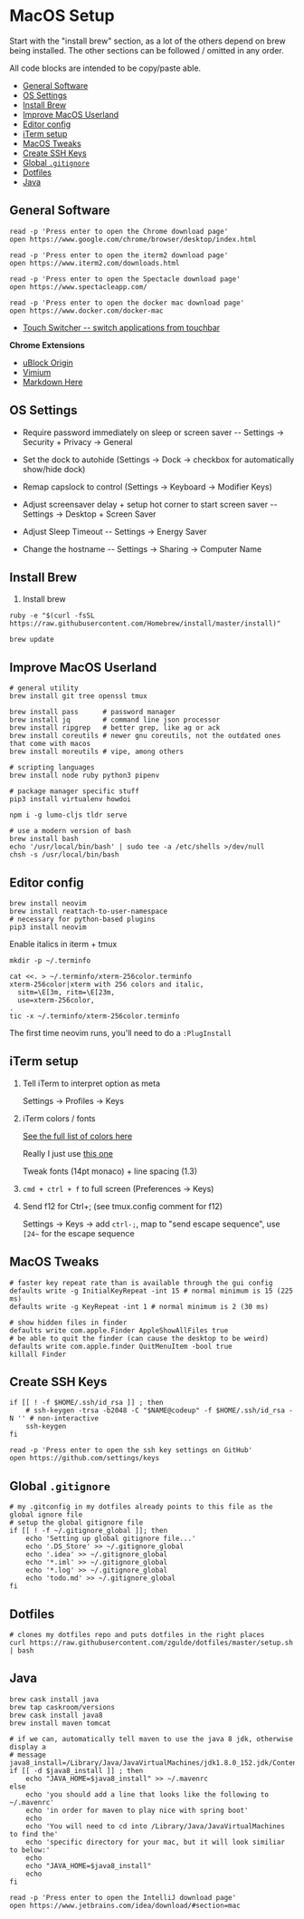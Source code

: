 # MacOS Setup

Start with the "install brew" section, as a lot of the others depend on brew
being installed. The other sections can be followed / omitted in any order.

All code blocks are intended to be copy/paste able.

* [General Software](#general-software)
* [OS Settings](#os-settings)
* [Install Brew](#install-brew)
* [Improve MacOS Userland](#improve-macos-userland)
* [Editor config](#editor-config)
* [iTerm setup](#iterm-setup)
* [MacOS Tweaks](#macos-tweaks)
* [Create SSH Keys](#create-ssh-keys)
* [Global `.gitignore`](#global-gitignore)
* [Dotfiles](#dotfiles)
* [Java](#java)

## General Software

```
read -p 'Press enter to open the Chrome download page'
open https://www.google.com/chrome/browser/desktop/index.html

read -p 'Press enter to open the iterm2 download page'
open https://www.iterm2.com/downloads.html

read -p 'Press enter to open the Spectacle download page'
open https://www.spectacleapp.com/

read -p 'Press enter to open the docker mac download page'
open https://www.docker.com/docker-mac
```

- [Touch Switcher -- switch applications from touchbar](https://hazeover.com/touchswitcher.html)

**Chrome Extensions**

- [uBlock Origin](https://chrome.google.com/webstore/detail/ublock-origin/cjpalhdlnbpafiamejdnhcphjbkeiagm)
- [Vimium](https://chrome.google.com/webstore/detail/vimium/dbepggeogbaibhgnhhndojpepiihcmeb)
- [Markdown Here](https://chrome.google.com/webstore/detail/markdown-here/elifhakcjgalahccnjkneoccemfahfoa)

## OS Settings

- Require password immediately on sleep or screen saver -- Settings -> Security + Privacy -> General

- Set the dock to autohide (Settings -> Dock -> checkbox for automatically show/hide dock)

- Remap capslock to control (Settings -> Keyboard -> Modifier Keys)

- Adjust screensaver delay + setup hot corner to start screen saver -- Settings -> Desktop + Screen Saver

- Adjust Sleep Timeout -- Settings -> Energy Saver

- Change the hostname -- Settings -> Sharing -> Computer Name

## Install Brew

1. Install brew

```
ruby -e "$(curl -fsSL https://raw.githubusercontent.com/Homebrew/install/master/install)"

brew update
```

## Improve MacOS Userland

```
# general utility
brew install git tree openssl tmux

brew install pass      # password manager
brew install jq        # command line json processor
brew install ripgrep   # better grep, like ag or ack
brew install coreutils # newer gnu coreutils, not the outdated ones that come with macos
brew install moreutils # vipe, among others

# scripting languages
brew install node ruby python3 pipenv
```

```
# package manager specific stuff
pip3 install virtualenv howdoi

npm i -g lumo-cljs tldr serve
```

```
# use a modern version of bash
brew install bash
echo '/usr/local/bin/bash' | sudo tee -a /etc/shells >/dev/null
chsh -s /usr/local/bin/bash
```

## Editor config

```
brew install neovim
brew install reattach-to-user-namespace
# necessary for python-based plugins
pip3 install neovim
```

Enable italics in iterm + tmux

```
mkdir -p ~/.terminfo

cat <<. > ~/.terminfo/xterm-256color.terminfo
xterm-256color|xterm with 256 colors and italic,
  sitm=\E[3m, ritm=\E[23m,
  use=xterm-256color,
.
tic -x ~/.terminfo/xterm-256color.terminfo
```

The first time neovim runs, you'll need to do a `:PlugInstall`

## iTerm setup

1. Tell iTerm to interpret option as meta

    Settings -> Profiles -> Keys

1. iTerm colors / fonts

    [See the full list of colors here](https://github.com/mbadolato/iTerm2-Color-Schemes)

    Really I just use [this one](https://raw.githubusercontent.com/mbadolato/iTerm2-Color-Schemes/master/schemes/Atom.itermcolors)

    Tweak fonts (14pt monaco) + line spacing (1.3)

1. `cmd + ctrl + f` to full screen (Preferences -> Keys)

1. Send f12 for Ctrl+; (see tmux.config comment for f12)

    Settings -> Keys -> add `ctrl-;`, map to "send escape sequence", use `[24~` for the escape sequence

## MacOS Tweaks

```
# faster key repeat rate than is available through the gui config
defaults write -g InitialKeyRepeat -int 15 # normal minimum is 15 (225 ms)
defaults write -g KeyRepeat -int 1 # normal minimum is 2 (30 ms)

# show hidden files in finder
defaults write com.apple.Finder AppleShowAllFiles true
# be able to quit the finder (can cause the desktop to be weird)
defaults write com.apple.finder QuitMenuItem -bool true
killall Finder
```

## Create SSH Keys

```
if [[ ! -f $HOME/.ssh/id_rsa ]] ; then
    # ssh-keygen -trsa -b2048 -C "$NAME@codeup" -f $HOME/.ssh/id_rsa -N '' # non-interactive
    ssh-keygen
fi

read -p 'Press enter to open the ssh key settings on GitHub'
open https://github.com/settings/keys
```

## Global `.gitignore`

```
# my .gitconfig in my dotfiles already points to this file as the global ignore file
# setup the global gitignore file
if [[ ! -f ~/.gitignore_global ]]; then
    echo 'Setting up global gitignore file...'
    echo '.DS_Store' >> ~/.gitignore_global
    echo '.idea' >> ~/.gitignore_global
    echo '*.iml' >> ~/.gitignore_global
    echo '*.log' >> ~/.gitignore_global
    echo 'todo.md' >> ~/.gitignore_global
fi
```

## Dotfiles

```
# clones my dotfiles repo and puts dotfiles in the right places
curl https://raw.githubusercontent.com/zgulde/dotfiles/master/setup.sh | bash
```

## Java

```
brew cask install java
brew tap caskroom/versions
brew cask install java8
brew install maven tomcat

# if we can, automatically tell maven to use the java 8 jdk, otherwise display a
# message
java8_install=/Library/Java/JavaVirtualMachines/jdk1.8.0_152.jdk/Contents/Home
if [[ -d $java8_install ]] ; then
    echo "JAVA_HOME=$java8_install" >> ~/.mavenrc
else
    echo 'you should add a line that looks like the following to ~/.mavenrc'
    echo 'in order for maven to play nice with spring boot'
    echo
    echo 'You will need to cd into /Library/Java/JavaVirtualMachines to find the'
    echo 'specific directory for your mac, but it will look similiar to below:'
    echo
    echo "JAVA_HOME=$java8_install"
    echo
fi

read -p 'Press enter to open the IntelliJ download page'
open https://www.jetbrains.com/idea/download/#section=mac
```
